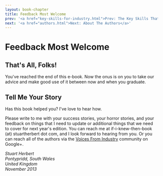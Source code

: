 ```yaml
---
layout: book-chapter
title: Feedback Most Welcome
prev: '<a href="key-skills-for-industry.html">Prev: The Key Skills That Industry Expects</a>'
next: '<a href="authors.html">Next: About The Authors</a>'
---
```


# Feedback Most Welcome

## That's All, Folks!

You've reached the end of this e-book.  Now the onus is on you to take our advice and make good use of it between now and when you graduate.

## Tell Me Your Story

Has this book helped you?  I've love to hear how.

Please write to me with your success stories, your horror stories, and your feedback on things that I need to update or additional things that we need to cover for next year's edition.  You can reach me at if-i-knew-then-book (at) stuartherbert dot com, and I look forward to hearing from you.  Or you can reach all of the authors via the [Voices From Industry](https://plus.google.com/u/0/communities/111699457416495663696) community on Google+.

_Stuart Herbert<br/>
Pontypridd, South Wales<br/>
United Kingdom<br/>
November 2013_
